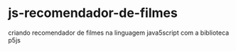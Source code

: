 # js-recomendador-de-filmes
criando recomendador de filmes na linguagem java5script com a biblioteca p5js
